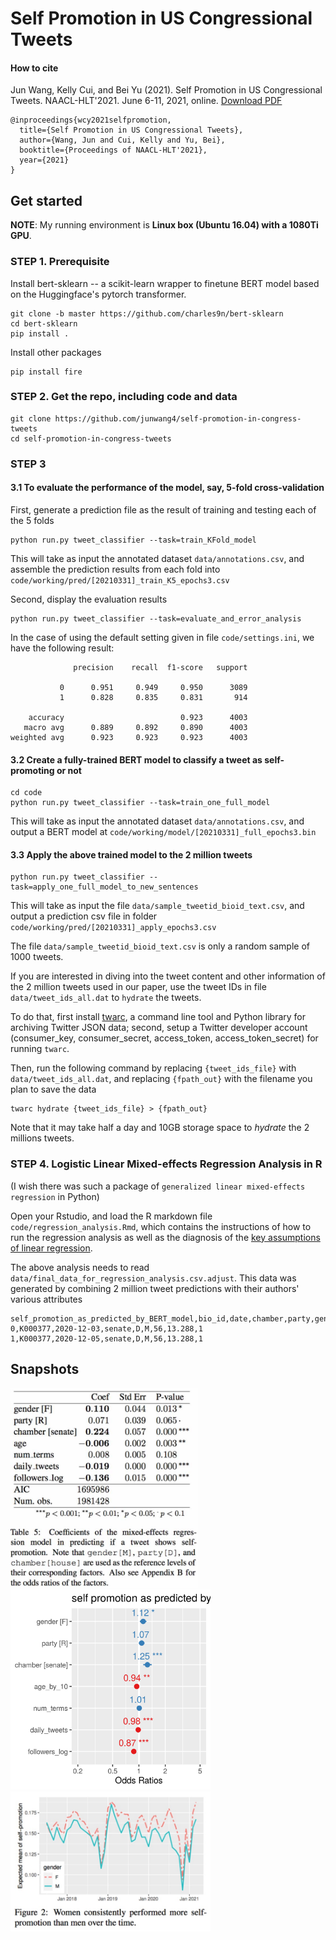 # Self Promotion in US Congressional Tweets

#### How to cite ####
Jun Wang, Kelly Cui, and Bei Yu (2021). 
Self Promotion in US Congressional Tweets.
NAACL-HLT'2021.
June 6-11, 2021, online.
[Download PDF](https://github.com/junwang4/self-promotion-in-congress-tweets/blob/main/document/NAACL2021_self_promotion_in_congress_tweets_updated.pdf)

```
@inproceedings{wcy2021selfpromotion,
  title={Self Promotion in US Congressional Tweets},
  author={Wang, Jun and Cui, Kelly and Yu, Bei},
  booktitle={Proceedings of NAACL-HLT'2021},
  year={2021}
}
```


## Get started

**NOTE**: My running environment is **Linux box (Ubuntu 16.04) with a 1080Ti GPU**.

### STEP 1. Prerequisite

Install bert-sklearn --
a scikit-learn wrapper to finetune BERT model based on the Huggingface's pytorch transformer.
```
git clone -b master https://github.com/charles9n/bert-sklearn
cd bert-sklearn
pip install .
```

Install other packages
```
pip install fire
```


### STEP 2. Get the repo, including code and data
```
git clone https://github.com/junwang4/self-promotion-in-congress-tweets
cd self-promotion-in-congress-tweets
```

### STEP 3

#### 3.1 To evaluate the performance of the model, say, 5-fold cross-validation 

First, generate a prediction file as the result of training and testing each of the 5 folds
```
python run.py tweet_classifier --task=train_KFold_model
```
This will take as input the annotated dataset `data/annotations.csv`,
and assemble the prediction results from each fold into `code/working/pred/[20210331]_train_K5_epochs3.csv`

Second, display the evaluation results

```
python run.py tweet_classifier --task=evaluate_and_error_analysis
```
In the case of using the default setting given in file `code/settings.ini`,
we have the following result:
```
              precision    recall  f1-score   support

           0      0.951     0.949     0.950      3089
           1      0.828     0.835     0.831       914

    accuracy                          0.923      4003
   macro avg      0.889     0.892     0.890      4003
weighted avg      0.923     0.923     0.923      4003

```

#### 3.2 Create a fully-trained BERT model to classify a tweet as self-promoting or not
```
cd code
python run.py tweet_classifier --task=train_one_full_model
```
This will take as input the annotated dataset `data/annotations.csv`,
and output a BERT model at `code/working/model/[20210331]_full_epochs3.bin`


#### 3.3 Apply the above trained model to the 2 million tweets 

```
python run.py tweet_classifier --task=apply_one_full_model_to_new_sentences
```
This will take as input the file `data/sample_tweetid_bioid_text.csv`, 
and output a prediction csv file in folder `code/working/pred/[20210331]_apply_epochs3.csv`

The file `data/sample_tweetid_bioid_text.csv` is only a random sample of 1000 tweets.

If you are interested in diving into the tweet content and other information of the 2 million tweets used in our paper,
use the tweet IDs in file `data/tweet_ids_all.dat` to `hydrate` the tweets.

To do that, first 
install [twarc](https://twarc-project.readthedocs.io/en/latest/),
a command line tool and Python library for archiving Twitter JSON data;
second, setup a Twitter developer account (consumer_key, consumer_secret, access_token, access_token_secret)
for running `twarc`.

Then, run the following command by replacing `{tweet_ids_file}` with 
`data/tweet_ids_all.dat`, and replacing `{fpath_out}` with the filename you plan to save the data
```
twarc hydrate {tweet_ids_file} > {fpath_out}
```
Note that it may take half a day and 10GB storage space to *hydrate* the 2 millions tweets.


### STEP 4. Logistic Linear Mixed-effects Regression Analysis in R
(I wish there was such a package of `generalized linear mixed-effects regression` in Python)

Open your Rstudio, and load the R markdown file `code/regression_analysis.Rmd`,
which contains the instructions of how to run the regression analysis as well as the 
diagnosis of the [key assumptions of linear regression](https://www.youtube.com/watch?v=0MFpOQRY0rw&list=PLily2kOoFdaCiyDq3K5D9nP5OQQYbG4nl&index=2).

The above analysis needs to read  `data/final_data_for_regression_analysis.csv.adjust`. 
This data was generated by combining 2 million tweet predictions with their authors' various attributes
```
self_promotion_as_predicted_by_BERT_model,bio_id,date,chamber,party,gender,age,followers_log,num_terms
0,K000377,2020-12-03,senate,D,M,56,13.288,1
1,K000377,2020-12-05,senate,D,M,56,13.288,1
```

## Snapshots
<p float="left">

<img alt="Results of linear mixed-effects regression" src="./image/table_coef.jpg" width=300>
<img alt="Odds ratios" src="./image/fig_odds_ratios.png" width=320>
<img alt="Gender difference over time" src="./image/fig_trend_gender_difference.jpg" width=320>
</p>
